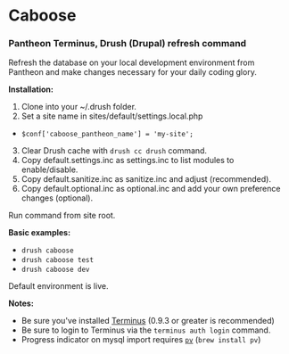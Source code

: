 # Caboose
### Pantheon Terminus, Drush (Drupal) refresh command

Refresh the database on your local development environment from Pantheon and make changes necessary for your daily coding glory.

__Installation:__
 1. Clone into your ~/.drush folder.
 2. Set a site name in sites/default/settings.local.php
  * `$conf['caboose_pantheon_name'] = 'my-site';`
 3. Clear Drush cache with ```drush cc drush``` command.
 4. Copy default.settings.inc as settings.inc to list modules to enable/disable.
 5. Copy default.sanitize.inc as sanitize.inc and adjust (recommended).
 6. Copy default.optional.inc as optional.inc and add your own preference changes (optional).

Run command from site root.

__Basic examples:__
 * ```drush caboose```
 * ```drush caboose test```
 * ```drush caboose dev```

Default environment is live.

__Notes:__
 * Be sure you've installed [Terminus](https://github.com/pantheon-systems/cli/releases) (0.9.3 or greater is recommended)
 * Be sure to login to Terminus via the ```terminus auth login``` command.
 * Progress indicator on mysql import requires [`pv`](http://www.ivarch.com/programs/pv.shtml) (`brew install pv`)
